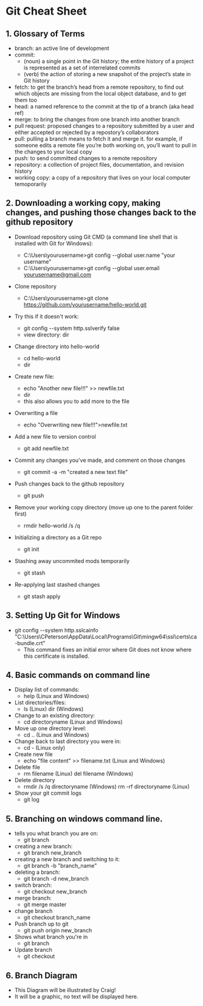 
# Git Cheat Sheet

## 1. Glossary of Terms
  * branch: an active line of development
  * commit:
    * (noun) a single point in the Git history; the entire history of a project is represented as a set of interrelated commits
    * (verb) the action of storing a new snapshot of the project’s state in Git history
  * fetch: to get the branch’s head from a remote repository, to find out which objects are missing from the local object database, and        to get them too
  * head: a named reference to the commit at the tip of a branch (aka head ref)
  * merge: to bring the changes from one branch into another branch
  * pull request: proposed changes to a repository submitted by a user and either accepted or rejected by a repostory’s collaborators
  * pull: pulling a branch means to fetch it and merge it. for example, if someone edits a remote file you’re both working on, you’ll          want to pull in the changes to your local copy
  * push: to send committed changes to a remote repository
  * repository: a collection of project files, documentation, and revision history
  * working copy: a copy of a repository that lives on your local computer temoporarily


## 2. Downloading a working copy, making changes, and pushing those changes back to the github repository
  * Download repository using Git CMD (a command line shell that is installed with Git for Windows):
    * C:\Users\yourusername>git config --global user.name "your username"
    * C:\Users\yourusername>git config --global user.email yourusername@gmail.com
  * Clone repository 
    * C:\Users\yourusername>git clone https://github.com/yourusername/hello-world.git
  
  * Try this if it doesn't work:
    * git config --system http.sslverify false
    * view directory: dir
    
  * Change directory into hello-world
    * cd hello-world
    * dir

  * Create new file:
    * echo "Another new file!!!" >> newfile.txt
    * dir
    * this also allows you to add more to the file
  
  * Overwriting a file
    * echo "Overwriting new file!!!">newfile.txt

  * Add a new file to version control
    * git add newfile.txt

  * Commit any changes you've made, and comment on those changes
    * git commit -a -m "created a new text file"

  * Push changes back to the github repository
    * git push
    
  * Remove your working copy directory (move up one to the parent folder first)
    * rmdir hello-world /s /q
   
  * Initializing a directory as a Git repo
    * git init
    
  * Stashing away uncommited mods temporarily
    * git stash
    
  * Re-applying last stashed changes
    * git stash apply

## 3. Setting Up Git for Windows
  * git config --system http.sslcainfo "C:\Users\CPeterson\AppData\Local\Programs\Git\mingw64\ssl\certs\ca-bundle.crt"
    * This command fixes an initial error where Git does not know where this certificate is installed.


## 4. Basic commands on command line
  * Display list of commands:
    * help (Linux and Windows)
  * List directories/files:
    * ls (Linux) dir (Windows)
  * Change to an existing directory:
    * cd directoryname (Linux and Windows)
  * Move up one directory level:
    * cd .. (Linux and Windows)
  * Change back to last directory you were in:
    * cd - (Linux only)
  * Create new file
    * echo "file content" >> filename.txt (Linux and Windows)
  * Delete file
    * rm filename (Linux) del filename (Windows)
  * Delete directory
    * rmdir /s /q directoryname (Windows) rm -rf directoryname (Linux)
  * Show your git commit logs
    * git log


## 5. Branching on windows command line.
 * tells you what branch you are on:
   * git branch
 * creating a new branch:
   * git branch new_branch
 * creating a new branch and switching to it:
   * git branch -b "branch_name"
 * deleting a branch:
   * git branch -d new_branch
 * switch branch:
   * git checkout new_branch
 * merge branch:
   * git merge master
 * change branch
   * git checkout branch_name
 * Push branch up to git
   * git push origin new_branch 
 * Shows what branch you're in
   * git branch
 * Update branch
   * git checkout
  

## 6. Branch Diagram
 * This Diagram will be illustrated by Craig! 
 * It will be a graphic, no text will be displayed here. 
